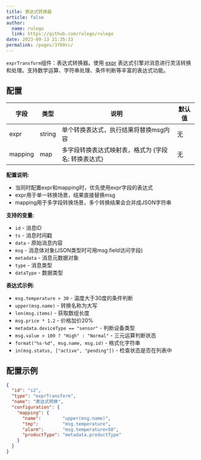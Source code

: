 ```yaml
---
title: 表达式转换器
article: false
author: 
  name: rulego
  link: https://github.com/rulego/rulego
date: 2023-09-13 21:35:33
permalink: /pages/3769cc/
---
```

`exprTransform`组件：表达式转换器。使用 [expr](https://expr-lang.org/docs/language-definition) 表达式引擎对消息进行灵活转换和处理。支持数学运算、字符串处理、条件判断等丰富的表达式功能。

## 配置

| 字段      | 类型     | 说明                                | 默认值 |
|---------|--------|-----------------------------------|-----|
| expr    | string | 单个转换表达式，执行结果将替换msg内容            | 无   |
| mapping | map    | 多字段转换表达式映射表，格式为 {字段名: 转换表达式}    | 无   |

**配置说明:**
- 当同时配置expr和mapping时，优先使用expr字段的表达式
- expr用于单一转换场景，结果直接替换msg
- mapping用于多字段转换场景，多个转换结果会合并成JSON字符串

**支持的变量:**
- `id` - 消息ID 
- `ts` - 消息时间戳
- `data` - 原始消息内容
- `msg` - 消息体对象(JSON类型时可用msg.field访问字段)
- `metadata` - 消息元数据对象
- `type` - 消息类型
- `dataType` - 数据类型

**表达式示例:**
- `msg.temperature > 30` - 温度大于30度的条件判断
- `upper(msg.name)` - 转换名称为大写
- `len(msg.items)` - 获取数组长度
- `msg.price * 1.2` - 价格加价20%
- `metadata.deviceType == "sensor"` - 判断设备类型
- `msg.value > 100 ? "High" : "Normal"` - 三元运算判断状态
- `format("%s-%d", msg.name, msg.id)` - 格式化字符串
- `in(msg.status, ["active", "pending"])` - 检查状态是否在列表中

## 配置示例

```json
{
  "id": "s2",
  "type": "exprTransform",
  "name": "表达式转换",
  "configuration": {
    "mapping": {
      "name":        "upper(msg.name)",
      "tmp":         "msg.temperature",
      "alarm":       "msg.temperature>50",
      "productType": "metadata.productType"
    }
  }
}
```
